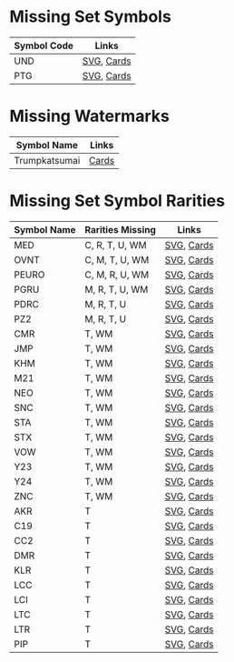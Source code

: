 # Missing Set Symbols
| Symbol Code   | Links         |
| ------------- | ------------- |
| UND |[SVG](https://svgs.scryfall.io/sets/und.svg), [Cards](https://scryfall.com/sets/tund) |
| PTG |[SVG](https://svgs.scryfall.io/sets/ptg.svg), [Cards](https://scryfall.com/sets/ptg) |

# Missing Watermarks
| Symbol Name   | Links         |
| ------------- | ------------- |
| Trumpkatsumai | [Cards](https://scryfall.com/search?q=watermark:trumpkatsumai) |

# Missing Set Symbol Rarities
| Symbol Name   | Rarities Missing | Links |
| ------------- | ---------------- | ----- |
| MED | C, R, T, U, WM |[SVG](https://svgs.scryfall.io/sets/med.svg), [Cards](https://scryfall.com/sets/ptg) |
| OVNT | C, M, T, U, WM |[SVG](https://svgs.scryfall.io/sets/ovnt.svg), [Cards](https://scryfall.com/sets/ptg) |
| PEURO | C, M, R, U, WM |[SVG](https://svgs.scryfall.io/sets/peuro.svg), [Cards](https://scryfall.com/sets/ptg) |
| PGRU | M, R, T, U, WM |[SVG](https://svgs.scryfall.io/sets/pgru.svg), [Cards](https://scryfall.com/sets/ptg) |
| PDRC | M, R, T, U |[SVG](https://svgs.scryfall.io/sets/pdrc.svg), [Cards](https://scryfall.com/sets/ptg) |
| PZ2 | M, R, T, U |[SVG](https://svgs.scryfall.io/sets/pz2.svg), [Cards](https://scryfall.com/sets/ptg) |
| CMR | T, WM |[SVG](https://svgs.scryfall.io/sets/cmr.svg), [Cards](https://scryfall.com/sets/ptg) |
| JMP | T, WM |[SVG](https://svgs.scryfall.io/sets/jmp.svg), [Cards](https://scryfall.com/sets/ptg) |
| KHM | T, WM |[SVG](https://svgs.scryfall.io/sets/khm.svg), [Cards](https://scryfall.com/sets/ptg) |
| M21 | T, WM |[SVG](https://svgs.scryfall.io/sets/m21.svg), [Cards](https://scryfall.com/sets/ptg) |
| NEO | T, WM |[SVG](https://svgs.scryfall.io/sets/neo.svg), [Cards](https://scryfall.com/sets/ptg) |
| SNC | T, WM |[SVG](https://svgs.scryfall.io/sets/snc.svg), [Cards](https://scryfall.com/sets/ptg) |
| STA | T, WM |[SVG](https://svgs.scryfall.io/sets/sta.svg), [Cards](https://scryfall.com/sets/ptg) |
| STX | T, WM |[SVG](https://svgs.scryfall.io/sets/stx.svg), [Cards](https://scryfall.com/sets/ptg) |
| VOW | T, WM |[SVG](https://svgs.scryfall.io/sets/vow.svg), [Cards](https://scryfall.com/sets/ptg) |
| Y23 | T, WM |[SVG](https://svgs.scryfall.io/sets/y23.svg), [Cards](https://scryfall.com/sets/ptg) |
| Y24 | T, WM |[SVG](https://svgs.scryfall.io/sets/y24.svg), [Cards](https://scryfall.com/sets/ptg) |
| ZNC | T, WM |[SVG](https://svgs.scryfall.io/sets/znc.svg), [Cards](https://scryfall.com/sets/ptg) |
| AKR | T |[SVG](https://svgs.scryfall.io/sets/akr.svg), [Cards](https://scryfall.com/sets/ptg) |
| C19 | T |[SVG](https://svgs.scryfall.io/sets/c19.svg), [Cards](https://scryfall.com/sets/ptg) |
| CC2 | T |[SVG](https://svgs.scryfall.io/sets/cc2.svg), [Cards](https://scryfall.com/sets/ptg) |
| DMR | T |[SVG](https://svgs.scryfall.io/sets/dmr.svg), [Cards](https://scryfall.com/sets/ptg) |
| KLR | T |[SVG](https://svgs.scryfall.io/sets/klr.svg), [Cards](https://scryfall.com/sets/ptg) |
| LCC | T |[SVG](https://svgs.scryfall.io/sets/lcc.svg), [Cards](https://scryfall.com/sets/ptg) |
| LCI | T |[SVG](https://svgs.scryfall.io/sets/lci.svg), [Cards](https://scryfall.com/sets/ptg) |
| LTC | T |[SVG](https://svgs.scryfall.io/sets/ltc.svg), [Cards](https://scryfall.com/sets/ptg) |
| LTR | T |[SVG](https://svgs.scryfall.io/sets/ltr.svg), [Cards](https://scryfall.com/sets/ptg) |
| PIP | T |[SVG](https://svgs.scryfall.io/sets/pip.svg), [Cards](https://scryfall.com/sets/ptg) |
